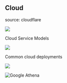## Cloud 
source: cloudflare  

![](https://www.cloudflare.com/resources/images/slt3lc6tev37/3YT0gya2bkUeuMrnGxhjAZ/4146c20c214cf001c74c0868ddfb9503/what-is-the-cloud.png)

Cloud Service Models 

![](https://www.cloudflare.com/img/learning/serverless/glossary/platform-as-a-service-paas/saas-paas-iaas-diagram.svg)

Common cloud deployments 

![](https://www.cloudflare.com/resources/images/slt3lc6tev37/2FUanuH7qCS1oycfYY4IMn/6b790f0e98674ce50c37cf8909d8a4b2/multicloud-vs-hybrid-cloud.svg)

![Google Athena](https://cloud.google.com/anthos/images/anthos-13-components.svg?hl=ru)
